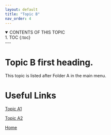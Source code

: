 ```yaml
---
layout: default
title: "Topic B"
nav_order: 4
---
```


<details open markdown="block">
<summary>
CONTENTS OF THIS TOPIC
</summary>
1. TOC
{:toc}  
</details>
---


# Topic B first heading.

This topic is listed after Folder A in the main menu.

#  Useful Links

[Topic A1](Folder-A/Topic-A1)  
  
[Topic A2](Folder-A/Topic-A2)  
  
[Home](index)

